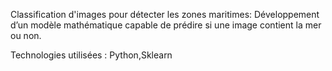 Classification d'images pour détecter les zones maritimes:
  Développement d’un modèle mathématique capable de prédire 
  si une image contient la mer ou non.
  
Technologies utilisées : Python,Sklearn
